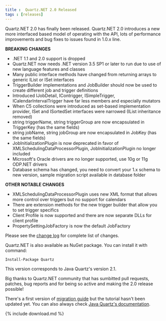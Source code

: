 ```yaml
---
title :  Quartz.NET 2.0 Released
tags : [releases]
---
```


Quartz.NET 2.0 has finally been released. Quartz.NET 2.0 introduces a new more interfaced based model of operating with the API, lots of performance improvements and bug fixes to issues found in 1.0.x line.

__BREAKING CHANGES__

* .NET 1.1 and 2.0 support is dropped
* Quartz.NET now needs .NET version 3.5 SP1 or later to run due to use of new language features and classes
* Many public interface methods have changed from returning arrays to generic IList or ISet interfaces
* TriggerBuilder implementations and JobBuilder should now be used to create different job and trigger definitions
* Introduced IJobDetail, IContrigger, ISimpleTrigger, ICalendarIntervalTrigger have far less members and especially mutators
* When C5 collections were introduced as set-based implementation provider, ISet and ISortedSet interfaces were narrowed (IList inheritance removed)
* string triggerName, string triggerGroup are now encapsulated in TriggerKey (has the same fields)
* string jobName, string jobGroup are now encapsulated in JobKey (has the same fields)
* JobInitializationPlugin is now deprecated in favor of XMLSchedulingDataProcessorPlugin, JobInitializationPlugin no longer included
* Microsoft's Oracle drivers are no longer supported, use 10g or 11g ODP.NET drivers
* Database schema has changed, you need to convert your 1.x schema to new version, sample migration script available in database folder

__OTHER NOTABLE CHANGES__

* XMLSchedulingDataProcessorPlugin uses new XML format that allows more control over triggers but no support for calendars
* There are extension methods for the new trigger builder that allow you to set trigger specifics
* Client Profile is now supported and there are now separate DLLs for client profile
* PropertySettingJobFactory is now the default JobFactory

Please see the [change log](https://raw.github.com/quartznet/quartznet/master/changelog.txt) for complete list of changes.

Quartz.NET is also available as NuGet package. You can install it with command:
	
	Install-Package Quartz
	
This version corresponds to Java Quartz's version 2.1.

Big thanks to Quartz.NET community that has sumbitted pull requests, patches, bug reports and for being so active and making the 2.0 release possible!

There's a first version of [migration guide](/documentation/quartz-2.x/migration-guide.html) but the tutorial hasn't been updated yet. You can also always check [Java Quartz's documentation](http://www.quartz-scheduler.org/documentation).

{% include download.md %}
